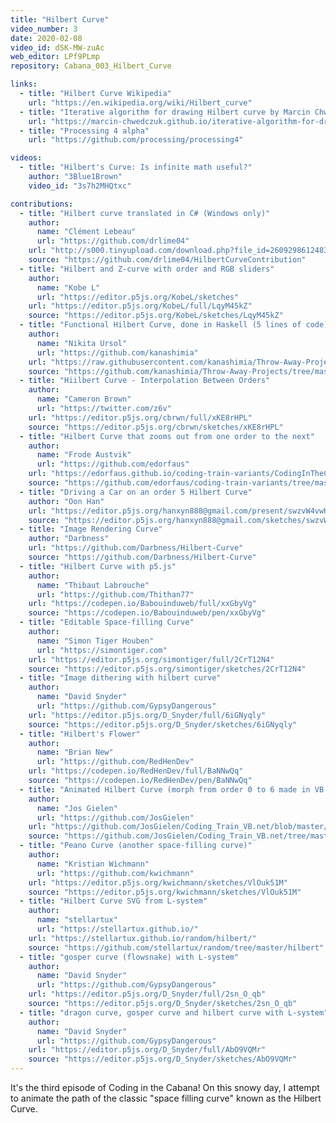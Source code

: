 ```yaml
---
title: "Hilbert Curve"
video_number: 3
date: 2020-02-08
video_id: dSK-MW-zuAc
web_editor: LPf9PLmp
repository: Cabana_003_Hilbert_Curve

links:
  - title: "Hilbert Curve Wikipedia"
    url: "https://en.wikipedia.org/wiki/Hilbert_curve"
  - title: "Iterative algorithm for drawing Hilbert curve by Marcin Chwedczuk"
    url: "https://marcin-chwedczuk.github.io/iterative-algorithm-for-drawing-hilbert-curve"
  - title: "Processing 4 alpha"
    url: "https://github.com/processing/processing4"

videos:
  - title: "Hilbert's Curve: Is infinite math useful?"
    author: "3Blue1Brown"
    video_id: "3s7h2MHQtxc"

contributions:
  - title: "Hilbert curve translated in C# (Windows only)"
    author:
      name: "Clément Lebeau"
      url: "https://github.com/drlime04"
    url: "http://s000.tinyupload.com/download.php?file_id=26092986124837649902&t=2609298612483764990214617"
    source: "https://github.com/drlime04/HilbertCurveContribution"
  - title: "Hilbert and Z-curve with order and RGB sliders"
    author:
      name: "Kobe L"
      url: "https://editor.p5js.org/KobeL/sketches"
    url: "https://editor.p5js.org/KobeL/full/LqyM45kZ"
    source: "https://editor.p5js.org/KobeL/sketches/LqyM45kZ"
  - title: "Functional Hilbert Curve, done in Haskell (5 lines of code)"
    author:
      name: "Nikita Ursol"
      url: "https://github.com/kanashimia"
    url: "https://raw.githubusercontent.com/kanashimia/Throw-Away-Projects/master/FunctionalHilbert/h-small.png"
    source: "https://github.com/kanashimia/Throw-Away-Projects/tree/master/FunctionalHilbert"
  - title: "Hiilbert Curve - Interpolation Between Orders"
    author:
      name: "Cameron Brown"
      url: "https://twitter.com/z6v"
    url: "https://editor.p5js.org/cbrwn/full/xKE8rHPL"
    source: "https://editor.p5js.org/cbrwn/sketches/xKE8rHPL"
  - title: "Hilbert Curve that zooms out from one order to the next"
    author:
      name: "Frode Austvik"
      url: "https://github.com/edorfaus"
    url: "https://edorfaus.github.io/coding-train-variants/CodingInTheCabana/Cabana_003_Hilbert_Curve/P5/"
    source: "https://github.com/edorfaus/coding-train-variants/tree/master/CodingInTheCabana/Cabana_003_Hilbert_Curve/P5"
  - title: "Driving a Car on an order 5 Hilbert Curve"
    author: "Oon Han"
    url: "https://editor.p5js.org/hanxyn888@gmail.com/present/swzvW4vwK"
    source: "https://editor.p5js.org/hanxyn888@gmail.com/sketches/swzvW4vwK"
  - title: "Image Rendering Curve"
    author: "Darbness"
    url: "https://github.com/Darbness/Hilbert-Curve"
    source: "https://github.com/Darbness/Hilbert-Curve"
  - title: "Hilbert Curve with p5.js"
    author:
      name: "Thibaut Labrouche"
      url: "https://github.com/Thithan77"
    url: "https://codepen.io/Babouinduweb/full/xxGbyVg"
    source: "https://codepen.io/Babouinduweb/pen/xxGbyVg"
  - title: "Editable Space-filling Curve"
    author:
      name: "Simon Tiger Houben"
      url: "https://simontiger.com"
    url: "https://editor.p5js.org/simontiger/full/2CrT12N4"
    source: "https://editor.p5js.org/simontiger/sketches/2CrT12N4"
  - title: "Image dithering with hilbert curve"
    author:
      name: "David Snyder"
      url: "https://github.com/GypsyDangerous"
    url: "https://editor.p5js.org/D_Snyder/full/6iGNyqly"
    source: "https://editor.p5js.org/D_Snyder/sketches/6iGNyqly"
  - title: "Hilbert's Flower"
    author:
      name: "Brian New"
      url: "https://github.com/RedHenDev"
    url: "https://codepen.io/RedHenDev/full/BaNNwQq"
    source: "https://codepen.io/RedHenDev/pen/BaNNwQq"
  - title: "Animated Hilbert Curve (morph from order 0 to 6 made in VB.Net)"
    author:
      name: "Jos Gielen"
      url: "https://github.com/JosGielen"
    url: "https://github.com/JosGielen/Coding_Train_VB.net/blob/master/Cabana/Animated%20Hilbert%20Curve/Results/HilbertMorph0-6.gif"
    source: "https://github.com/JosGielen/Coding_Train_VB.net/tree/master/Cabana/Animated%20Hilbert%20Curve"
  - title: "Peano Curve (another space-filling curve)"
    author:
      name: "Kristian Wichmann"
      url: "https://github.com/kwichmann"
    url: "https://editor.p5js.org/kwichmann/sketches/VlOuk51M"
    source: "https://editor.p5js.org/kwichmann/sketches/VlOuk51M"
  - title: "Hilbert Curve SVG from L-system"
    author:
      name: "stellartux"
      url: "https://stellartux.github.io/"
    url: "https://stellartux.github.io/random/hilbert/"
    source: "https://github.com/stellartux/random/tree/master/hilbert"
  - title: "gosper curve (flowsnake) with L-system"
    author:
      name: "David Snyder"
      url: "https://github.com/GypsyDangerous"
    url: "https://editor.p5js.org/D_Snyder/full/2sn_O_qb"
    source: "https://editor.p5js.org/D_Snyder/sketches/2sn_O_qb"
  - title: "dragon curve, gosper curve and hilbert curve with L-system"
    author:
      name: "David Snyder"
      url: "https://github.com/GypsyDangerous"
    url: "https://editor.p5js.org/D_Snyder/full/AbO9VQMr"
    source: "https://editor.p5js.org/D_Snyder/sketches/AbO9VQMr"
---
```

It's the third episode of Coding in the Cabana! On this snowy day, I attempt to animate the path of the classic "space filling curve" known as the Hilbert Curve.
